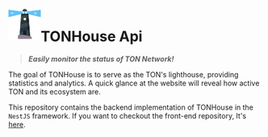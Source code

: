 <img align="left" width="64" height="64" src="https://github.com/sky-ring/ton-house/blob/main/public/assets/images/logo.png">

# TONHouse Api

> _**Easily monitor the status of TON Network!**_

The goal of TONHouse is to serve as the TON's lighthouse, providing statistics and analytics. A quick glance at the website will reveal how active TON and its ecosystem are. 

This repository contains the backend implementation of TONHouse in the `NestJS` framework. If you want to checkout the front-end repository, It's [here](https://github.com/sky-ring/ton-house).
